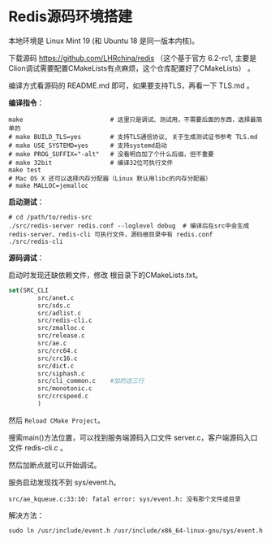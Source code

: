 # Redis源码环境搭建

本地环境是 Linux Mint 19 (和 Ubuntu 18 是同一版本内核)。

下载源码 https://github.com/LHRchina/redis （这个基于官方 6.2-rc1, 主要是Clion调试需要配置CMakeLists有点麻烦，这个仓库配置好了CMakeLists） 。

编译方式看源码的 README.md 即可，如果要支持TLS，再看一下 TLS.md 。

**编译指令**：

```shell
make						# 这里只是调试、测试用，不需要后面的东西，选择最简单的
# make BUILD_TLS=yes		# 支持TLS通信协议, 关于生成测试证书参考 TLS.md
# make USE_SYSTEMD=yes		# 支持systemd启动
# make PROG_SUFFIX="-alt"	# 没看明白加了个什么后缀，但不重要
# make 32bit				# 编译32位可执行文件
make test
# Mac OS X 还可以选择内存分配器（Linux 默认用libc的内存分配器）
# make MALLOC=jemalloc
```

**启动测试**：

```shell
# cd /path/to/redis-src 
./src/redis-server redis.conf --loglevel debug	# 编译后在src中会生成 redis-server、redis-cli 可执行文件，源码根目录中有 redis.conf
./src/redis-cli
```

**源码调试**：

启动时发现还缺依赖文件，修改 根目录下的CMakeLists.txt。

```cmake
set(SRC_CLI
        src/anet.c
        src/sds.c
        src/adlist.c
        src/redis-cli.c
        src/zmalloc.c
        src/release.c
        src/ae.c
        src/crc64.c
        src/crc16.c
        src/dict.c
        src/siphash.c
        src/cli_common.c	#加的这三行
        src/monotonic.c
        src/crcspeed.c
        )
```

然后 `Reload CMake Project`。

搜索main()方法位置，可以找到服务端源码入口文件 server.c，客户端源码入口文件 redis-cli.c 。

然后加断点就可以开始调试。

服务启动发现找不到 sys/event.h。

```
src/ae_kqueue.c:33:10: fatal error: sys/event.h: 没有那个文件或目录
```

解决方法：

```shell
sudo ln /usr/include/event.h /usr/include/x86_64-linux-gnu/sys/event.h
```

